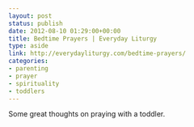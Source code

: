 ```yaml
---
layout: post
status: publish
date: 2012-08-10 01:29:00+00:00
title: Bedtime Prayers | Everyday Liturgy
type: aside
link: http://everydayliturgy.com/bedtime-prayers/
categories:
- parenting
- prayer
- spirituality
- toddlers
---
```


Some great thoughts on praying with a toddler.
